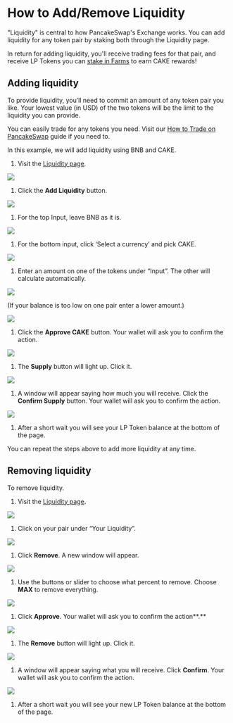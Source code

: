 # How to Add/Remove Liquidity

"Liquidity" is central to how PancakeSwap's Exchange works. You can add liquidity for any token pair by staking both through the Liquidity page.

In return for adding liquidity, you'll receive trading fees for that pair, and receive LP Tokens you can [stake in Farms](https://docs.pancakeswap.finance/products/yield-farming/farms) to earn CAKE rewards!

## **Adding liquidity** <a id="adding-liquidity"></a>

To provide liquidity, you’ll need to commit an amount of any token pair you like. Your lowest value \(in USD\) of the two tokens will be the limit to the liquidity you can provide.

You can easily trade for any tokens you need. Visit our [How to Trade on PancakeSwap](how-to-trade.md) guide if you need to.

In this example, we will add liquidity using BNB and CAKE.

1. Visit the [Liquidity page](https://exchange.pancakeswap.finance/#/pool).

![](https://lh3.googleusercontent.com/hfW_TUaVduHQ2dKUPuZVq8jX20QPNQZXHbcHM1uRDzAaS5_c3oaNb75UfEECpoGj4dLsarnPuwCiezy7rWu6EZdGXFk48G1dR7fVA93U5LKe_o-YBHlMgzH7BNGlOb7f7yRNwhEm)

1. Click the **Add Liquidity** button.

![](https://lh6.googleusercontent.com/IeTQOnHr8wsut91ndR7uQ8nkeJk_ZMOP5S4OsblPPi-lylV1CbFurUD4Y6Zrio7nJ65JDdNS3MyXX-bVX5oTEMwGtTD_QTsSpJa_lK0Etp5yHew5k3aSbbOa9t5nv-tTF8g4n6FI)

1. For the top Input, leave BNB as it is.

![](https://lh6.googleusercontent.com/7UfInV4nZgm0mL3Vnxl2cjV8KaN9m6yfv-Uc3kenjoOJPBVo0pACw1wS9cAUNnQ_hgzzX_AsAhad8Va4rlsR95b3WS1tTAMUgiLnxCmLjk3PpXm0JXPqvE6rVbr5AWQinM2_ocNX)

1. For the bottom input, click ‘Select a currency’ and pick CAKE.

![](https://lh5.googleusercontent.com/r8RXCF8oe-SNr1JGqB7kkKk-piDeRuaCfWf9mdQgyc0dERMwJln1H5qQzpUWW5vtyIh5WyYN6AvLNv0MAcSlwB8tkD2NS1WJdcaXQ1K1ce2pST0RIoYbEURFUWJEt_CXZyLqNEmz)

1. Enter an amount on one of the tokens under “Input”. The other will calculate automatically.

![](https://lh6.googleusercontent.com/V3WD5xi7-r69iUMgVMyPzEk9TZLPm2ULGh6GRnfMjpVF69woVtu8Oje2UXnR1GGfD53HfMIrBCGmkHnqjK3xd1JErQvd1_LM-vdqVnYz3PidSKKVgCLMi7B4wCW7MTKMeT8VFU7G)

\(If your balance is too low on one pair enter a lower amount.\)

![](https://lh4.googleusercontent.com/o0NqkRyK2OPYADQmFHBJBkUvHrjxqftEHNrN7m2qQiXJYkdMAZhU27590R7djMwXzZZtnwZ1M0KUZqBbKpNlw7p9xN4TXKcAP0sswIQ2sJPiWBSGcKFZH7sOTZKE-vttYdIU0aQc)

1. Click the **Approve CAKE** button. Your wallet will ask you to confirm the action.

![](https://lh5.googleusercontent.com/wcvUd1a-8NWhODzy_dHmLZ2OouC6DlHONRGRNUScEf9gSJeyf70aXOyQK0gFaI_wwXjXhifeYAHTbfX5B7VoIcVGCclZidnT-8ZkCfAzBVJMGwC0_dHiNnXIwcwSEvE_sSzzPARO)

1. The **Supply** button will light up. Click it.

![](https://lh6.googleusercontent.com/wkQFYbPP7MQBmO-EYEUaXESs1ID5NWL9950OL9ouFyIdoR6COLtkFc9-VHirRe-RpavHjG9zrPRguZej2jmymP1lKGFprWXwkKTgyxbvDgrKKDwFfCS7GTzJTMkf1XQB7yCOhYDS)

1. A window will appear saying how much you will receive. Click the **Confirm Supply** button. Your wallet will ask you to confirm the action.

![](https://lh4.googleusercontent.com/EOB0N6Vbr5clnlb_4yb0QsPOSLkvRXapUBPUaA5woYQaENgAMZIFRT41eTQrg3f5El73BPH3kDyzGSspW3pG5txeSj6BBMuiJnxulIwteqdpczKyaVS1Ig18sViRM4AIfzBUCz6k)

1. After a short wait you will see your LP Token balance at the bottom of the page.

You can repeat the steps above to add more liquidity at any time.

## **Removing liquidity** <a id="removing-liquidity"></a>

To remove liquidity.

1. Visit the [Liquidity page](https://exchange.pancakeswap.finance/#/pool)**.**

![](https://lh5.googleusercontent.com/EOnjKgPBQsZN02lkAYQyFSMh2MLoaSWF6UkTGkFBccfjNR4CEmxawgUYf20byE87UtxmQ9bjFnFKRpyuNvaLqPClanU70HRUMGL7RcXoARlHQj-wGbkFuGTNSqjSk5plmJIJWXJB)

1. Click on your pair under “Your Liquidity”.

![](https://lh6.googleusercontent.com/XUPps1DelWK9jYOQO5RzbgkBdwxmZzywAyfA6jFXKv02ntr9Oy9zPMkzJSS7k1Vlh1evtmnhnhpUGgEo0KafbSKgABjzDesYacTMMlHTCgoaD-honhzfScZymPyka_SWf6517acV)

1. Click **Remove**. A new window will appear.

![](https://lh5.googleusercontent.com/zjxMZAbQyLMP4mpb4f6OmRPra7VeLgHWu_d_N9-p9K5e0S8B1QBzyKdEaAyv1LohGLiXwKVoGcXqSDehULzOACm2ojSL9JiRwyBZ-DOLOSpzfwk5mtXrQZjhPu2wRDBg8ER_Y3jm)

1. Use the buttons or slider to choose what percent to remove. Choose **MAX** to remove everything.

![](https://lh6.googleusercontent.com/nABRYZMx2P75tzoCOvA6ZnxkuU_NsN-cjEGgX4wGfmAm5nuIEd3aP3H9_Y_S4gUuV7qmnaVhmorn6cg47uSvZEXWoBXY6xsijFxC5EcxacRI2MB1HU99nvCuh2m09yeWE_6bRNvr)

1. Click **Approve**. Your wallet will ask you to confirm the action**.**

![](https://lh6.googleusercontent.com/jwal-2cBEhwaUShjbG8EGJ6gN2zMfLu7qV2kfCd9D0s0Q-B3ogcIxYecXqMAfmirjlxsyvXnI9Z5fiqZZTwDe5iAKiwSW5IclaZJe-GDmUWyzwcxTZ_qg-QJ7B2X6wsxbzpJVT4N)

1. The **Remove** button will light up. Click it.

![](https://lh3.googleusercontent.com/vs0mllfFUyTOqB-a4tQ0Rx-DbrUpcG71yIBI_CEX1Qe1xbXMnr-jkECYgW8PD6qW4P09zUtkaaddu35aneoBqrHwuDklK9QMZSnjSMnjNKs_mcwqNNjPUuwe6XQqy-15eO62M5nV)

1. A window will appear saying what you will receive. Click **Confirm**. Your wallet will ask you to confirm the action.

![](https://lh4.googleusercontent.com/Hj5xgsm5NfgmvGB4dsY8K2Zdtt5YTF9ZBxoi_BS4e9OkD_j4KB_QcOrxceHdb4oJ6v0gpr7-BIeCOmQs3heGc2y5pRHyuMnBjrMNelDoijDVZCdv1G0U677VG7LlTTOjEaFF9wZ3)

1. After a short wait you will see your new LP Token balance at the bottom of the page.

